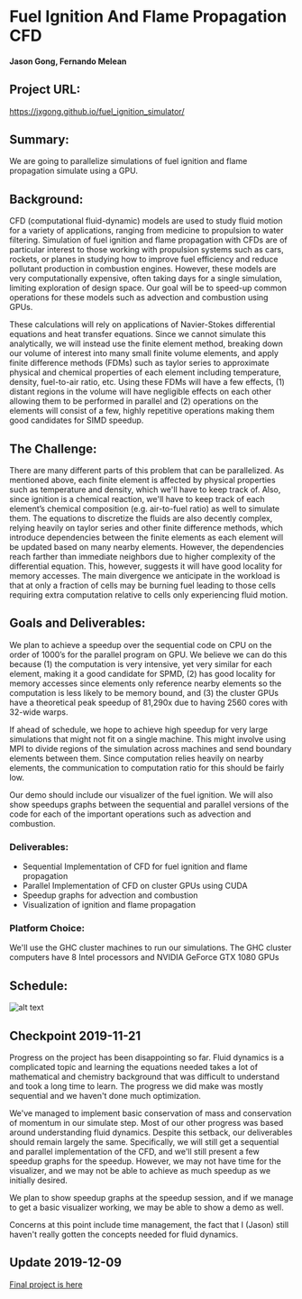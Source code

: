 # Fuel Ignition And Flame Propagation CFD
#### Jason Gong, Fernando Melean
## Project URL: 
https://jxgong.github.io/fuel_ignition_simulator/
## Summary:
We are going to parallelize simulations of fuel ignition and flame propagation simulate using a GPU.
## Background:
CFD (computational fluid-dynamic) models are used to study fluid motion for a variety of applications, ranging from medicine to propulsion to water filtering. Simulation of fuel ignition and flame propagation with CFDs are of particular interest to those working with propulsion systems such as cars, rockets, or planes in studying how to improve fuel efficiency and reduce pollutant production in combustion engines. However, these models are very computationally expensive, often taking days for a single simulation, limiting exploration of design space. Our goal will be to speed-up common operations for these models such as advection and combustion using GPUs. 

These calculations will rely on applications of Navier-Stokes differential equations and heat transfer equations. Since we cannot simulate this analytically, we will instead use the finite element method, breaking down our volume of interest into many small finite volume elements, and apply finite difference methods (FDMs) such as taylor series to approximate physical and chemical properties of each element including temperature, density, fuel-to-air ratio, etc. Using these FDMs will have a few effects, (1) distant regions in the volume will have negligible effects on each other allowing them to be performed in parallel and (2) operations on the elements will consist of a few, highly repetitive operations making them good candidates for SIMD speedup.
## The Challenge:
There are many different parts of this problem that can be parallelized. As mentioned above, each finite element is affected by physical properties such as temperature and density, which we'll have to keep track of. Also, since ignition is a chemical reaction, we'll have to keep track of each element’s chemical composition (e.g. air-to-fuel ratio) as well to simulate them. The equations to discretize the fluids are also decently complex, relying heavily on taylor series and other finite difference methods, which introduce dependencies between the finite elements as each element will be updated based on many nearby elements. However, the dependencies reach farther than immediate neighbors due to higher complexity of the differential equation. This, however, suggests it will have good locality for memory accesses. The main divergence we anticipate in the workload is that at only a fraction of cells may be burning fuel leading to those cells requiring extra computation relative to cells only experiencing fluid motion.  
## Goals and Deliverables:
We plan to achieve a speedup over the sequential code on CPU on the order of 1000’s for the parallel program on GPU. We believe we can do this because (1) the computation is very intensive, yet very similar for each element, making it a good candidate for SPMD, (2) has good locality for memory accesses since elements only reference nearby elements so the computation is less likely to be memory bound, and (3) the cluster GPUs have a theoretical peak speedup of 81,290x due to having 2560 cores with 32-wide warps. 

If ahead of schedule, we hope to achieve high speedup for very large simulations that might not fit on a single machine. This might involve using MPI to divide regions of the simulation across machines and send boundary elements between them. Since computation relies heavily on nearby elements, the communication to computation ratio for this should be fairly low. 

Our demo should include our visualizer of the fuel ignition. We will also show speedups graphs between the sequential and parallel versions of the code for each of the important operations such as advection and combustion.
### Deliverables:
* Sequential Implementation of CFD for fuel ignition and flame propagation
* Parallel Implementation of CFD on cluster GPUs using CUDA
* Speedup graphs for advection and combustion
* Visualization of ignition and flame propagation
### Platform Choice:
We'll use the GHC cluster machines to run our simulations. The GHC cluster computers have 8 Intel processors and NVIDIA GeForce GTX 1080 GPUs
## Schedule:
![alt text](https://raw.githubusercontent.com/jxgong/fuel_ignition_simulator/master/schedulev1.jpg)

## Checkpoint 2019-11-21
Progress on the project has been disappointing so far. Fluid dynamics is a complicated topic and learning the equations needed takes a lot of mathematical and chemistry background that was difficult to understand and took a long time to learn. The progress we did make was mostly sequential and we haven't done much optimization.

We've managed to implement basic conservation of mass and conservation of momentum in our simulate step. Most of our other progress was based around understanding fluid dynamics. Despite this setback, our deliverables should remain largely the same. Specifically, we will still get a sequential and parallel implementation of the CFD, and we'll still present a few speedup graphs for the speedup. However, we may not have time for the visualizer, and we may not be able to achieve as much speedup as we initially desired.

We plan to show speedup graphs at the speedup session, and if we manage to get a basic visualizer working, we may be able to show a demo as well.

Concerns at this point include time management, the fact that I (Jason) still haven't really gotten the concepts needed for fluid dynamics.

## Update 2019-12-09

[Final project is here](https://github.com/jxgong/fuel_ignition_simulator/raw/master/Fuel%20Ignition%20Sim%20Report.pdf)
